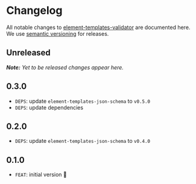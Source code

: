 # Changelog

All notable changes to [element-templates-validator](https://github.com/bpmn-io/element-templates-validator) are documented here. We use [semantic versioning](http://semver.org/) for releases.

## Unreleased

___Note:__ Yet to be released changes appear here._

## 0.3.0

* `DEPS`: update `element-templates-json-schema` to `v0.5.0`
* `DEPS`: update dependencies

## 0.2.0

* `DEPS`: update `element-templates-json-schema` to `v0.4.0`

## 0.1.0

* `FEAT`: initial version :tada:
